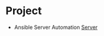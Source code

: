 # Project

- Ansible Server Automation [Server](https://github.com/adzhanfarhan08/ansible-ubuntu-server-setup)
